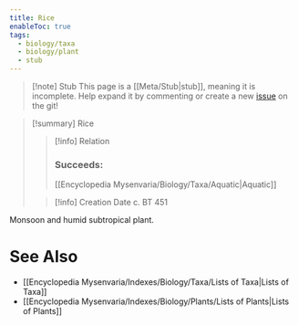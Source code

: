 ```yaml
---
title: Rice
enableToc: true
tags:
  - biology/taxa
  - biology/plant
  - stub
---
```


> [!note] Stub
> This page is a [[Meta/Stub|stub]], meaning it is incomplete. Help expand it by commenting or create a new [issue](https://github.com/RagtimeGal/quartz--encyclopedia-mysenvaria/issues/new/choose) on the git!


> [!summary] Rice
> > [!info] Relation
> > ### Succeeds:
> > [[Encyclopedia Mysenvaria/Biology/Taxa/Aquatic|Aquatic]]
>
> > [!info] Creation Date
> > c. BT 451

Monsoon and humid subtropical plant.

# See Also
- [[Encyclopedia Mysenvaria/Indexes/Biology/Taxa/Lists of Taxa|Lists of Taxa]]
- [[Encyclopedia Mysenvaria/Indexes/Biology/Plants/Lists of Plants|Lists of Plants]]
